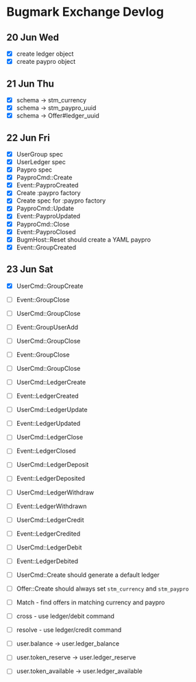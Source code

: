 # Bugmark Exchange Devlog

## 20 Jun Wed

- [x] create ledger object
- [x] create paypro object

## 21 Jun Thu

- [x] schema -> stm_currency
- [x] schema -> stm_paypro_uuid
- [x] schema -> Offer#ledger_uuid

## 22 Jun Fri

- [x] UserGroup spec
- [x] UserLedger spec
- [x] Paypro spec
- [x] PayproCmd::Create  
- [x] Event::PayproCreated 
- [x] Create :paypro factory
- [x] Create spec for :paypro factory
- [x] PayproCmd::Update 
- [x] Event::PayproUpdated
- [x] PayproCmd::Close  
- [x] Event::PayproClosed
- [x] BugmHost::Reset should create a YAML paypro
- [x] Event::GroupCreated

## 23 Jun Sat

- [x] UserCmd::GroupCreate 

- [ ] Event::GroupClose
- [ ] UserCmd::GroupClose


- [ ] Event::GroupUserAdd 
- [ ] UserCmd::GroupClose

- [ ] Event::GroupClose
- [ ] UserCmd::GroupClose

- [ ] UserCmd::LedgerCreate 
- [ ] Event::LedgerCreated

- [ ] UserCmd::LedgerUpdate   
- [ ] Event::LedgerUpdated

- [ ] UserCmd::LedgerClose    
- [ ] Event::LedgerClosed

- [ ] UserCmd::LedgerDeposit  
- [ ] Event::LedgerDeposited

- [ ] UserCmd::LedgerWithdraw 
- [ ] Event::LedgerWithdrawn

- [ ] UserCmd::LedgerCredit   
- [ ] Event::LedgerCredited

- [ ] UserCmd::LedgerDebit    
- [ ] Event::LedgerDebited

- [ ] UserCmd::Create should generate a default ledger

- [ ] Offer::Create should always set  `stm_currency` and `stm_paypro`
- [ ] Match - find offers in matching currency and paypro
- [ ] cross   - use ledger/debit command
- [ ] resolve - use ledger/credit command

- [ ] user.balance         -> user.ledger_balance
- [ ] user.token_reserve   -> user.ledger_reserve
- [ ] user.token_available -> user.ledger_available

